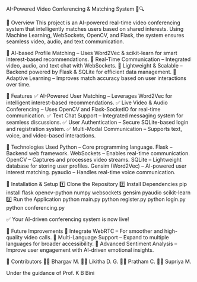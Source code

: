  AI-Powered Video Conferencing & Matching System 🎥🔍

📌 Overview
This project is an AI-powered real-time video conferencing system that intelligently matches users based on shared interests. Using Machine Learning, WebSockets, OpenCV, and Flask, the system ensures seamless video, audio, and text communication.

🔹 AI-based Profile Matching – Uses Word2Vec & scikit-learn for smart interest-based recommendations.
🔹 Real-Time Communication – Integrated video, audio, and text chat with WebSockets.
🔹 Lightweight & Scalable – Backend powered by Flask & SQLite for efficient data management.
🔹 Adaptive Learning – Improves match accuracy based on user interactions over time.

📌 Features
✅ AI-Powered User Matching – Leverages Word2Vec for intelligent interest-based recommendations.
✅ Live Video & Audio Conferencing – Uses OpenCV and Flask-SocketIO for real-time communication.
✅ Text Chat Support – Integrated messaging system for seamless discussions.
✅ User Authentication – Secure SQLite-based login and registration system.
✅ Multi-Modal Communication – Supports text, voice, and video-based interactions.

📌 Technologies Used
Python – Core programming language.
Flask – Backend web framework.
WebSockets – Enables real-time communication.
OpenCV – Captures and processes video streams.
SQLite – Lightweight database for storing user profiles.
Gensim (Word2Vec) – AI-powered user interest matching.
pyaudio – Handles real-time voice communication.

📌 Installation & Setup
1️⃣ Clone the Repository
2️⃣ Install Dependencies
pip install flask opencv-python numpy websockets gensim pyaudio scikit-learn
3️⃣ Run the Application
python main.py
python register.py
python login.py
python conferencing.py


✅ Your AI-driven conferencing system is now live!


📌 Future Improvements
🚀 Integrate WebRTC – For smoother and high-quality video calls.
🚀 Multi-Language Support – Expand to multiple languages for broader accessibility.
🚀 Advanced Sentiment Analysis – Improve user engagement with AI-driven emotional insights.


📌 Contributors
👨‍💻 Bhargav M.
👩‍💻 Likitha D. G.
👨‍💻 Pratham C.
👩‍💻 Supriya M.

Under the guidance of Prof. K B Bini 
